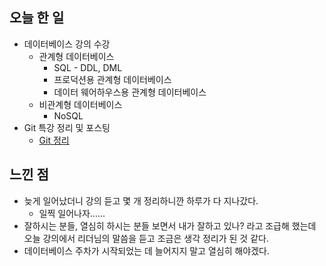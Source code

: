 ## 오늘 한 일

- 데이터베이스 강의 수강
	- 관계형 데이터베이스
		- SQL - DDL, DML
		- 프로덕션용 관계형 데이터베이스
		- 데이터 웨어하우스용 관계형 데이터베이스
	- 비관계형 데이터베이스
		- NoSQL
- Git 특강 정리 및 포스팅
	- [Git 정리](https://studyhardd.tistory.com/39)

## 느낀 점

- 늦게 일어났더니 강의 듣고 몇 개 정리하니깐 하루가 다 지나갔다.
	- 일찍 일어나자......
- 잘하시는 분들, 열심히 하시는 분들 보면서 내가 잘하고 있나? 라고 조급해 했는데 오늘 강의에서 리더님의 말씀을 듣고 조금은 생각 정리가 된 것 같다.
- 데이터베이스 주차가 시작되었는 데 늘어지지 말고 열심히 해야겠다.